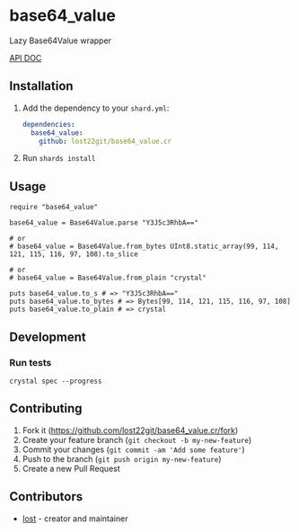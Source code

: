 # base64_value

Lazy Base64Value wrapper

[API DOC](https://lost22git.github.io/base64_value.cr)

## Installation

1. Add the dependency to your `shard.yml`:

   ```yaml
   dependencies:
     base64_value:
       github: lost22git/base64_value.cr
   ```

2. Run `shards install`

## Usage

```crystal
require "base64_value"

base64_value = Base64Value.parse "Y3J5c3RhbA=="

# or
# base64_value = Base64Value.from_bytes UInt8.static_array(99, 114, 121, 115, 116, 97, 108).to_slice

# or
# base64_value = Base64Value.from_plain "crystal"

puts base64_value.to_s # => "Y3J5c3RhbA=="
puts base64_value.to_bytes # => Bytes[99, 114, 121, 115, 116, 97, 108]
puts base64_value.to_plain # => crystal

```

## Development

### Run tests

```
crystal spec --progress
```

## Contributing

1. Fork it (<https://github.com/lost22git/base64_value.cr/fork>)
2. Create your feature branch (`git checkout -b my-new-feature`)
3. Commit your changes (`git commit -am 'Add some feature'`)
4. Push to the branch (`git push origin my-new-feature`)
5. Create a new Pull Request

## Contributors

- [lost](https://github.com/your-github-user) - creator and maintainer
